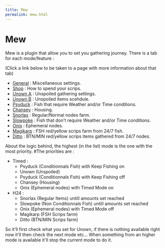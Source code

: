 ```yaml
---
title: Mew
permalink: mew.html
---
```


# Mew

Mew is a plugin that allow you to set you gathering journey. There is a tab for each mode/feature : 

(Click a link below to be taken to a page with more information about that tab)

- [General](/mew/general.html) : Miscellaneous settings.
- [Shop](/mew/shop.html) : How to spend your scrips.
- [Unown A](/mew/unown-a.html) : Unspoiled gathering settings.
- [Unown B](/mew/unown-b.html) : Unspoiled items scehdule.
- [Psyduck](/mew/psyduck.html) : Fish that require Weather and/or Time conditions.
- [Chansey](/mew/chansey.html) : Housing.
- [Snorlax](/mew/snorlax.html) : Regular/Normal nodes farm.
- [Slowpoke](/mew/slowpoke.html) : Fish that don't require Weather and/or Time conditions.
- [Onix](/mew/onix.html) : Ephemeral nodes.
- [Magikarp](/mew/magikarp.html) : FSH red/yellow scrips farm from 24/7 fish. 
- [Ditto](/mew/ditto.html) : BTN/MIN red/yellow scrips items gathered from 24/7 nodes.

About the logic behind, the highest (in the list) mode is the one with the most priority.
#The priorities are :
 * Timed :
   - Psyduck (Conditionnals Fish) with Keep Fishing on
   - Unown (Unspoiled)
   - Psyduck (Conditionnals Fish) with Keep Fishing off
   - Chansey (Housing)
   - Onix (Ephemeral nodes) with Timed Mode on
 * H24 :
   - Snorlax (Regular Items)  untill amounts set reached
   - Slowpoke (Non Conditionnals Fish) untill amounts set reached
   - Onix (Ephemeral nodes) with Timed Mode off
   - Magikarp (FSH Scrips farm)
   - Ditto (BTN/MIN Scrips farm)

So it'll first check what you set for Unown, if there is nothing available right now it'll then check the next mode etc...
When something from an higher mode is available it'll stop the current mode to do it.
